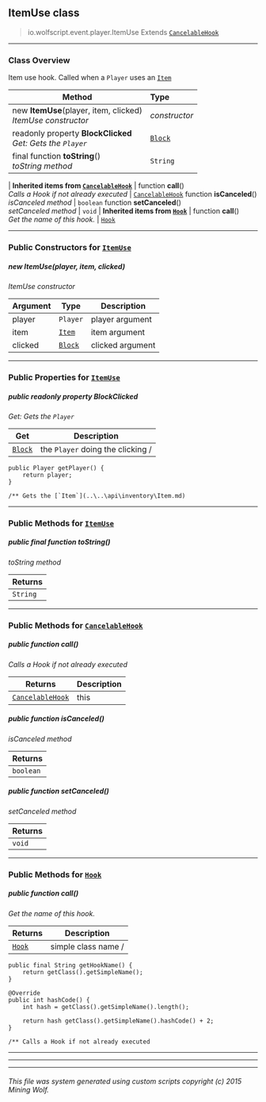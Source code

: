 ## ItemUse __class__

>io.wolfscript.event.player.ItemUse
>Extends [`CancelableHook`](..\..\hook\CancelableHook.md)

---

### Class Overview

Item use hook. Called when a `Player` uses an [`Item`](..\..\api\inventory\Item.md)

Method | Type   
--- | :--- 
new __ItemUse__(player, item, clicked) <br> _ItemUse constructor_ | _constructor_
 readonly property __BlockClicked__ <br> _Get: Gets the `Player`_ | [`Block`](..\..\api\world\blocks\Block.md)
final function __toString__() <br> _toString method_ | `String`
 |
__Inherited items from [`CancelableHook`](..\..\hook\CancelableHook.md)__ |
 function __call__() <br> _Calls a Hook if not already executed_ | [`CancelableHook`](..\..\hook\CancelableHook.md)
 function __isCanceled__() <br> _isCanceled method_ | `boolean`
 function __setCanceled__() <br> _setCanceled method_ | `void`
 |
__Inherited items from [`Hook`](..\..\hook\Hook.md)__ |
 function __call__() <br> _Get the name of this hook._ | [`Hook`](..\..\hook\Hook.md)







---

### Public Constructors for [`ItemUse`](ItemUse.md)

##### <a id='itemuse'></a>new __ItemUse__(player, item, clicked) 

_ItemUse constructor_

Argument | Type | Description  
--- | --- | --- 
player | `Player` | player argument
item | [`Item`](..\..\api\inventory\Item.md) | item argument
clicked | [`Block`](..\..\api\world\blocks\Block.md) | clicked argument

---

### Public Properties for [`ItemUse`](ItemUse.md)

##### <a id='blockclicked'></a>public  readonly property __BlockClicked__

_Get: Gets the `Player`_

Get | Description
--- | --- 
[`Block`](..\..\api\world\blocks\Block.md) | the `Player` doing the clicking /
    public Player getPlayer() {
        return player;
    }

    /** Gets the [`Item`](..\..\api\inventory\Item.md)



---

### Public Methods for [`ItemUse`](ItemUse.md)

##### <a id='tostring'></a>public final function __toString__()

_toString method_

Returns | 
--- | 
`String` |


---

### Public Methods for [`CancelableHook`](..\..\hook\CancelableHook.md)

##### <a id='call'></a>public  function __call__()

_Calls a Hook if not already executed_

Returns | Description
--- | --- 
[`CancelableHook`](..\..\hook\CancelableHook.md) | this


##### <a id='iscanceled'></a>public  function __isCanceled__()

_isCanceled method_

Returns | 
--- | 
`boolean` |


##### <a id='setcanceled'></a>public  function __setCanceled__()

_setCanceled method_

Returns | 
--- | 
`void` |


---

### Public Methods for [`Hook`](..\..\hook\Hook.md)

##### <a id='call'></a>public  function __call__()

_Get the name of this hook._

Returns | Description
--- | --- 
[`Hook`](..\..\hook\Hook.md) | simple class name /
    public final String getHookName() {
        return getClass().getSimpleName();
    }

    @Override
    public int hashCode() {
        int hash = getClass().getSimpleName().length();

        return hash getClass().getSimpleName().hashCode() + 2;
    }

    /** Calls a Hook if not already executed


---


---


---


###### This file was system generated using custom scripts copyright (c) 2015 Mining Wolf.
	

